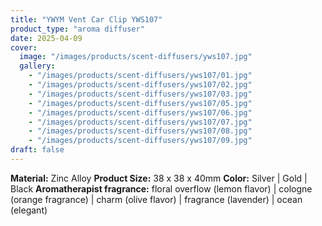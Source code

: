 ```yaml
---
title: "YWYM Vent Car Clip YWS107"
product_type: "aroma diffuser"
date: 2025-04-09
cover:
  image: "/images/products/scent-diffusers/yws107.jpg"
  gallery:
    - "/images/products/scent-diffusers/yws107/01.jpg"
    - "/images/products/scent-diffusers/yws107/02.jpg"
    - "/images/products/scent-diffusers/yws107/03.jpg"
    - "/images/products/scent-diffusers/yws107/05.jpg"
    - "/images/products/scent-diffusers/yws107/06.jpg"
    - "/images/products/scent-diffusers/yws107/07.jpg"
    - "/images/products/scent-diffusers/yws107/08.jpg"
    - "/images/products/scent-diffusers/yws107/09.jpg"
draft: false
---
```

**Material:** Zinc Alloy
**Product Size:** 38 x 38 x 40mm
**Color:** Silver | Gold | Black
**Aromatherapist fragrance:** floral overflow (lemon flavor) | cologne (orange fragrance) | charm (olive flavor) | fragrance (lavender) | ocean (elegant)
